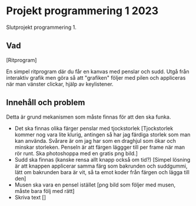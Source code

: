 # Projekt programmering 1 2023

Slutprojekt programmering 1.

## Vad
[Ritprogram]

En simpel ritprogram där du får en kanvas med penslar och sudd.
Utgå från interaktiv grafik men göra så att "grafiken" följer med pilen och appliceras när man vänster clickar, hjälp av keylistener.



## Innehåll och problem

Detta är grund mekanismen som måste finnas för att den ska funka.

* Det ska finnas olika färger penslar med tjockstorlek [Tjockstorlek kommer nog vara lite klurig, antingen så har jag färdiga storlek som man kan använda. Svårare är om jag har som en draghjul som ökar och minskar storleken. Penseln är att färgen läggger till per frame när man rör runt. Ska photoshoppa med en gratis png bild.]
* Sudd ska finnas (kanske rensa allt knapp också om tid?) [Simpel lösning är att knappen applicerar samma färg som bakrunden och suddgummi, lätt om bakrunden bara är vit, så ta emot koder från färgen och lägga till den]
* Musen ska vara en pensel istället [png bild som följer med musen, måste bara följ med rätt]
* Skriva text []



